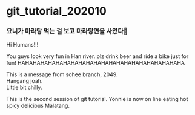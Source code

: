 # git_tutorial_202010

### 요니가 마라탕 먹는 걸 보고 마라탕면을 사왔다🤖

Hi Humans!!!

You guys look very fun in Han river.
plz drink beer and ride a bike just for fun! 
HAHAHAHAHAHAHAHAHAHAHAHAHAHAHAHAHAHAHAHAHAHA

This is a message from sohee branch, 2049.<br>
Hangang joah.<br>
Little bit chilly.

This is the second session of git tutorial.
Yonnie is now on line eating hot spicy delicious Malatang.